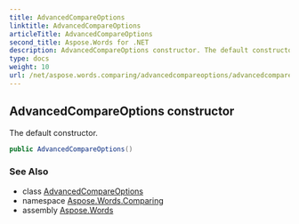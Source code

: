 ```yaml
---
title: AdvancedCompareOptions
linktitle: AdvancedCompareOptions
articleTitle: AdvancedCompareOptions
second_title: Aspose.Words for .NET
description: AdvancedCompareOptions constructor. The default constructor in C#.
type: docs
weight: 10
url: /net/aspose.words.comparing/advancedcompareoptions/advancedcompareoptions/
---
```

## AdvancedCompareOptions constructor

The default constructor.

```csharp
public AdvancedCompareOptions()
```

### See Also

* class [AdvancedCompareOptions](../)
* namespace [Aspose.Words.Comparing](../../../aspose.words.comparing/)
* assembly [Aspose.Words](../../../)
